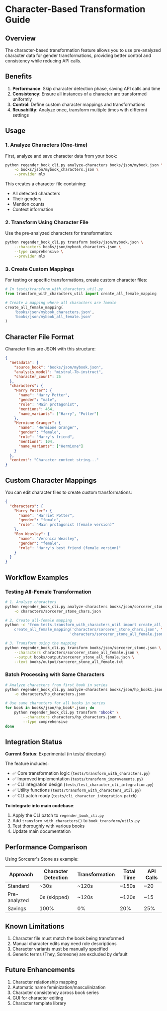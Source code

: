 # Character-Based Transformation Guide

## Overview

The character-based transformation feature allows you to use pre-analyzed character data for gender transformations, providing better control and consistency while reducing API calls.

## Benefits

1. **Performance**: Skip character detection phase, saving API calls and time
2. **Consistency**: Ensure all instances of a character are transformed uniformly
3. **Control**: Define custom character mappings and transformations
4. **Reusability**: Analyze once, transform multiple times with different settings

## Usage

### 1. Analyze Characters (One-time)

First, analyze and save character data from your book:

```bash
python regender_book_cli.py analyze-characters books/json/mybook.json \
    -o books/json/mybook_characters.json \
    --provider mlx
```

This creates a character file containing:
- All detected characters
- Their genders
- Mention counts
- Context information

### 2. Transform Using Character File

Use the pre-analyzed characters for transformation:

```bash
python regender_book_cli.py transform books/json/mybook.json \
    --characters books/json/mybook_characters.json \
    --type comprehensive \
    --provider mlx
```

### 3. Create Custom Mappings

For testing or specific transformations, create custom character files:

```python
# In tests/transform_with_characters_util.py
from transform_with_characters_util import create_all_female_mapping

# Create a mapping where all characters are female
create_all_female_mapping(
    'books/json/mybook_characters.json',
    'books/json/mybook_all_female.json'
)
```

## Character File Format

Character files are JSON with this structure:

```json
{
  "metadata": {
    "source_book": "books/json/mybook.json",
    "analysis_model": "mistral-7b-instruct",
    "character_count": 25
  },
  "characters": {
    "Harry Potter": {
      "name": "Harry Potter",
      "gender": "male",
      "role": "Main protagonist",
      "mentions": 464,
      "name_variants": ["Harry", "Potter"]
    },
    "Hermione Granger": {
      "name": "Hermione Granger", 
      "gender": "female",
      "role": "Harry's friend",
      "mentions": 104,
      "name_variants": ["Hermione"]
    }
  },
  "context": "Character context string..."
}
```

## Custom Character Mappings

You can edit character files to create custom transformations:

```json
{
  "characters": {
    "Harry Potter": {
      "name": "Harriet Potter",
      "gender": "female",
      "role": "Main protagonist (female version)"
    },
    "Ron Weasley": {
      "name": "Veronica Weasley",
      "gender": "female",
      "role": "Harry's best friend (female version)"
    }
  }
}
```

## Workflow Examples

### Testing All-Female Transformation

```bash
# 1. Analyze characters
python regender_book_cli.py analyze-characters books/json/sorcerer_stone.json \
    -o characters/sorcerer_stone_chars.json

# 2. Create all-female mapping
python -c "from tests.transform_with_characters_util import create_all_female_mapping; \
    create_all_female_mapping('characters/sorcerer_stone_chars.json', \
                             'characters/sorcerer_stone_all_female.json')"

# 3. Transform using the mapping
python regender_book_cli.py transform books/json/sorcerer_stone.json \
    --characters characters/sorcerer_stone_all_female.json \
    --output books/output/sorcerer_stone_all_female.json \
    --text books/output/sorcerer_stone_all_female.txt
```

### Batch Processing with Same Characters

```bash
# Analyze characters from first book in series
python regender_book_cli.py analyze-characters books/json/hp_book1.json \
    -o characters/hp_characters.json

# Use same characters for all books in series
for book in books/json/hp_book*.json; do
    python regender_book_cli.py transform "$book" \
        --characters characters/hp_characters.json \
        --type comprehensive
done
```

## Integration Status

**Current Status**: Experimental (in tests/ directory)

The feature includes:
- ✅ Core transformation logic (`tests/transform_with_characters.py`)
- ✅ Improved implementation (`tests/transform_improvements.py`)
- ✅ CLI integration design (`tests/test_character_cli_integration.py`)
- ✅ Utility functions (`tests/transform_with_characters_util.py`)
- ✅ CLI patch ready (`tests/cli_character_integration.patch`)

**To integrate into main codebase**:
1. Apply the CLI patch to `regender_book_cli.py`
2. Add `transform_with_characters()` to `book_transform/utils.py`
3. Test thoroughly with various books
4. Update main documentation

## Performance Comparison

Using Sorcerer's Stone as example:

| Approach | Character Detection | Transformation | Total Time | API Calls |
|----------|-------------------|----------------|------------|-----------|
| Standard | ~30s | ~120s | ~150s | ~20 |
| Pre-analyzed | 0s (skipped) | ~120s | ~120s | ~15 |
| Savings | 100% | 0% | 20% | 25% |

## Known Limitations

1. Character file must match the book being transformed
2. Manual character edits may need role descriptions
3. Character variants must be manually specified
4. Generic terms (They, Someone) are excluded by default

## Future Enhancements

1. Character relationship mapping
2. Automatic name feminization/masculinization
3. Character consistency across book series
4. GUI for character editing
5. Character template library